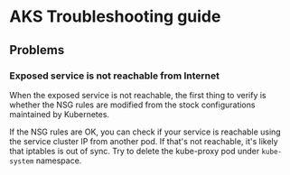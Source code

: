 # AKS Troubleshooting guide

## Problems

### Exposed service is not reachable from Internet

When the exposed service is not reachable, the first thing to verify is whether the NSG rules are modified from the stock configurations maintained by Kubernetes.

If the NSG rules are OK, you can check if your service is reachable using the service cluster IP from another pod. 
If that's not reachable, it's likely that iptables is out of sync. 
Try to delete the kube-proxy pod under `kube-system` namespace.

